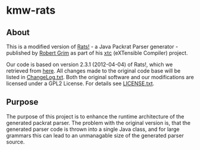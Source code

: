 # kmw-rats

## About

This is a modified version of [Rats!](http://cs.nyu.edu/rgrimm/xtc/rats-intro.html) - 
a Java Packrat Parser generator - published by [Robert Grim](http://cs.nyu.edu/rgrimm/) as part of his 
[xtc](http://cs.nyu.edu/rgrimm/xtc/) (eXTensible Compiler) project.

Our code is based on version 2.3.1 (2012-04-04) of Rats!, which we retrieved from 
[here](http://cs.nyu.edu/rgrimm/xtc/#distribution). All changes made to the original code base will be listed in 
[ChangeLog.txt](https://github.com/km-works/kmw-rats/blob/master/ChangeLog.txt). 
Both the original software and our modifications are licensed under a GPL2 License. For details see 
[LICENSE.txt](https://github.com/km-works/kmw-rats/blob/master/LICENSE.txt).

## Purpose

The purpose of this project is to enhance the runtime architecture of the generated packrat parser. 
The problem with the original version is, that the generated parser code is thrown into a single Java class, and 
for large grammars this can lead to an unmanagable size of the generated parser source.
